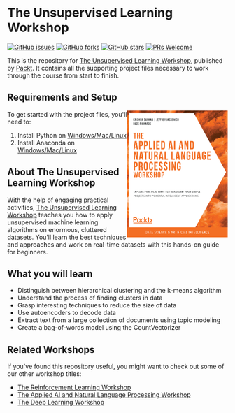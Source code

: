 # The Unsupervised Learning Workshop
[![GitHub issues](https://img.shields.io/github/issues/PacktWorkshops/The-Unsupervised-Learning-Workshop.svg)](https://github.com/PacktWorkshops/The-Unsupervised-Learning-Workshop/issues)
[![GitHub forks](https://img.shields.io/github/forks/PacktWorkshops/The-Unsupervised-Learning-Workshop.svg)](https://github.com/PacktWorkshops/The-Unsupervised-Learning-Workshop/network)
[![GitHub stars](https://img.shields.io/github/stars/PacktWorkshops/The-Unsupervised-Learning-Workshop.svg)](https://github.com/PacktWorkshops/The-Unsupervised-Learning-Workshop/stargazers)
[![PRs Welcome](https://img.shields.io/badge/PRs-welcome-brightgreen.svg)](https://github.com/PacktWorkshops/The-Unsupervised-Learning-Workshop/pulls)

This is the repository for [The Unsupervised Learning Workshop](https://www.amazon.com/Unsupervised-Learning-Workshop-unsupervised-unorganized/dp/1800200706/ref=tmm_pap_swatch_0?_encoding=UTF8&qid=1611062803&sr=1-1&utm_source=github&utm_medium=repository&utm_campaign=9781801070515&utm_term=Unsupervised%20Learning&utm_content=The%20Unsupervised%20Learning%20Workshop), published by [Packt](https://www.packtpub.com/?utm_source=github). It contains all the supporting project files necessary to work through the course from start to finish.

## Requirements and Setup
<a href="https://www.amazon.com/Unsupervised-Learning-Workshop-unsupervised-unorganized/dp/1800200706/ref=tmm_pap_swatch_0?_encoding=UTF8&qid=1611062803&sr=1-1&utm_source=github&utm_medium=repository&utm_campaign=9781801070515&utm_term=Unsupervised%20Learning&utm_content=The%20Unsupervised%20Learning%20Workshop"><img src="https://github.com/PacktWorkshops/Workshop-Covers/blob/master/B16061_The%20Applied%20AI%20and%20NLP%20Workshop.png" alt="The Applied AI and Natural Language Processing with AWS Workshop" height="290px" width="230px" align="right" this.target="_blank"></a>


To get started with the project files, you'll need to:
1. Install Python on [Windows/Mac/Linux](https://www.python.org/downloads/)
2. Install Anaconda on [Windows/Mac/Linux](https://www.anaconda.com/distribution/#download-section)

## About The Unsupervised Learning Workshop
With the help of engaging practical activities, [The Unsupervised Learning Workshop](https://www.amazon.com/Unsupervised-Learning-Workshop-unsupervised-unorganized/dp/1800200706/ref=tmm_pap_swatch_0?_encoding=UTF8&qid=1611062803&sr=1-1&utm_source=github&utm_medium=repository&utm_campaign=9781801070515&utm_term=Unsupervised%20Learning&utm_content=The%20Unsupervised%20Learning%20Workshop) teaches you how to apply unsupervised machine learning algorithms on enormous, cluttered datasets. You’ll learn the best techniques and approaches and work on real-time datasets with this hands-on guide for beginners.

## What you will learn
* Distinguish between hierarchical clustering and the k-means algorithm
* Understand the process of finding clusters in data
* Grasp interesting techniques to reduce the size of data 
* Use autoencoders to decode data
* Extract text from a large collection of documents using topic modeling
* Create a bag-of-words model using the CountVectorizer

## Related Workshops
If you've found this repository useful, you might want to check out some of our other workshop titles:
* [The Reinforcement Learning Workshop](https://www.amazon.com/Reinforcement-Learning-Workshop-cutting-edge-reinforcement-dp-1800200455/dp/1800200455/ref=mt_other?_encoding=UTF8&me=&qid=1611062513&utm_source=github&utm_medium=repository&utm_campaign=9781800200456&utm_term=Reinforcement%20Learning&utm_content=The%20Reinforcement%20Learning%20Workshop)
* [The Applied AI and Natural Language Processing Workshop](https://www.amazon.com/Applied-Natural-Language-Processing-Workshop-ebook/dp/B08Q8GNTGT/ref=sr_1_1?dchild=1&keywords=The%20Applied%20AI%20and%20Natural%20Language%20Processing%20Workshop&qid=1610976605&sr=8-1&utm_source=github&utm_medium=repository&utm_campaign=9781801071307&utm_term=Applied%20AI%20and%20Natural%20Language%20Processing&utm_content=The%20Applied%20AI%20and%20Natural%20Language%20Processing%20Workshop)
* [The Deep Learning Workshop](https://www.amazon.com/Deep-Learning-Workshop-next-generation-TensorFlow-ebook/dp/B08Q8GP7DJ/ref=sr_1_2?dchild=1&keywords=The%20Deep%20Learning%20Workshop&qid=1611054533&sr=8-2&utm_source=GitHub&utm_medium=Repository&utm_campaign=9781801075169&utm_term=Deep%20Learning&utm_content=The%20Deep%20Learning%20Workshop)
